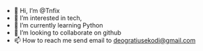 - 👋 Hi, I’m @Tnfix
- 👀 I’m interested in tech,
- 🌱 I’m currently learning Python
- 💞️ I’m looking to collaborate on github
- 📫 How to reach me send email to deogratiusekodi@gmail.com

<!---
Tnfix/Tnfix is a ✨ special ✨ repository because its `README.md` (this file) appears on your GitHub profile.
You can click the Preview link to take a look at your changes.
--->
